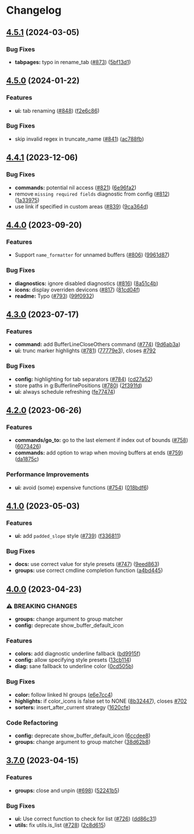 # Changelog

## [4.5.1](https://github.com/akinsho/bufferline.nvim/compare/v4.5.0...v4.5.1) (2024-03-05)


### Bug Fixes

* **tabpages:** typo in rename_tab ([#873](https://github.com/akinsho/bufferline.nvim/issues/873)) ([5bf13d1](https://github.com/akinsho/bufferline.nvim/commit/5bf13d17a8c8abbce8d3ef83c8658b32e08ce913))

## [4.5.0](https://github.com/akinsho/bufferline.nvim/compare/v4.4.1...v4.5.0) (2024-01-22)


### Features

* **ui:** tab renaming ([#848](https://github.com/akinsho/bufferline.nvim/issues/848)) ([f2e6c86](https://github.com/akinsho/bufferline.nvim/commit/f2e6c86975deb0f4594d671b7f31c379802491d3))


### Bug Fixes

* skip invalid regex in truncate_name ([#841](https://github.com/akinsho/bufferline.nvim/issues/841)) ([ac788fb](https://github.com/akinsho/bufferline.nvim/commit/ac788fbc493839c1e76daa8d119934b715fdb90e))

## [4.4.1](https://github.com/akinsho/bufferline.nvim/compare/v4.4.0...v4.4.1) (2023-12-06)


### Bug Fixes

* **commands:** potential nil access ([#821](https://github.com/akinsho/bufferline.nvim/issues/821)) ([6e96fa2](https://github.com/akinsho/bufferline.nvim/commit/6e96fa27a0d4dd6c00a252b51c0b43b9b95cd302))
* remove `missing required fields` diagnostic from config ([#812](https://github.com/akinsho/bufferline.nvim/issues/812)) ([1a33975](https://github.com/akinsho/bufferline.nvim/commit/1a3397556d194bb1f2cc530b07124ccc512c5501))
* use link if specified in custom areas ([#839](https://github.com/akinsho/bufferline.nvim/issues/839)) ([9ca364d](https://github.com/akinsho/bufferline.nvim/commit/9ca364d488b98894ca780c40aae9ea63967c8fcf))

## [4.4.0](https://github.com/akinsho/bufferline.nvim/compare/v4.3.0...v4.4.0) (2023-09-20)


### Features

* Support `name_formatter` for unnamed buffers ([#806](https://github.com/akinsho/bufferline.nvim/issues/806)) ([9961d87](https://github.com/akinsho/bufferline.nvim/commit/9961d87bb3ec008213c46ba14b3f384a5f520eb5))


### Bug Fixes

* **diagnostics:** ignore disabled diagnostics ([#816](https://github.com/akinsho/bufferline.nvim/issues/816)) ([8a51c4b](https://github.com/akinsho/bufferline.nvim/commit/8a51c4b5d105d93fd2bc435bf93d4d5556fb2a60))
* **icons:** display overriden devicons ([#817](https://github.com/akinsho/bufferline.nvim/issues/817)) ([81cd04f](https://github.com/akinsho/bufferline.nvim/commit/81cd04fe7c914d020d331cea1e707da5f14c2665))
* **readme:** Typo ([#793](https://github.com/akinsho/bufferline.nvim/issues/793)) ([99f0932](https://github.com/akinsho/bufferline.nvim/commit/99f0932365b34e22549ff58e1bea388465d15e99))

## [4.3.0](https://github.com/akinsho/bufferline.nvim/compare/v4.2.0...v4.3.0) (2023-07-17)


### Features

* **command:** add BufferLineCloseOthers command ([#774](https://github.com/akinsho/bufferline.nvim/issues/774)) ([9d6ab3a](https://github.com/akinsho/bufferline.nvim/commit/9d6ab3a56ad71bed9929c7acd7620e827a073d25))
* **ui:** trunc marker highlights ([#781](https://github.com/akinsho/bufferline.nvim/issues/781)) ([77779e3](https://github.com/akinsho/bufferline.nvim/commit/77779e34d673dd41244b710c22fb18bbfa4c455f)), closes [#792](https://github.com/akinsho/bufferline.nvim/issues/792)


### Bug Fixes

* **config:** highlighting for tab separators ([#784](https://github.com/akinsho/bufferline.nvim/issues/784)) ([cd27a52](https://github.com/akinsho/bufferline.nvim/commit/cd27a52ecdfed7f14a41b61b7976f155e3d593c7))
* store paths in g:BufferlinePositions ([#780](https://github.com/akinsho/bufferline.nvim/issues/780)) ([2f391fd](https://github.com/akinsho/bufferline.nvim/commit/2f391fde91b9c3876eee359ee24cc352050e5e48))
* **ui:** always schedule refreshing ([fe77474](https://github.com/akinsho/bufferline.nvim/commit/fe774743cc7434d8f5539093108bf7d6d950f416))

## [4.2.0](https://github.com/akinsho/bufferline.nvim/compare/v4.1.0...v4.2.0) (2023-06-26)


### Features

* **commands/go_to:** go to the last element if index out of bounds ([#758](https://github.com/akinsho/bufferline.nvim/issues/758)) ([6073426](https://github.com/akinsho/bufferline.nvim/commit/60734264a8655a7db3595159fb50076dc24c2f2c))
* **commands:** add option to wrap when moving buffers at ends ([#759](https://github.com/akinsho/bufferline.nvim/issues/759)) ([da1875c](https://github.com/akinsho/bufferline.nvim/commit/da1875c1eee9aa9b7e19cda5c70ed7d7702d5f06))


### Performance Improvements

* **ui:** avoid (some) expensive functions ([#754](https://github.com/akinsho/bufferline.nvim/issues/754)) ([018bdf6](https://github.com/akinsho/bufferline.nvim/commit/018bdf61a97e00caeff05d16977437c63018762e))

## [4.1.0](https://github.com/akinsho/bufferline.nvim/compare/v4.0.0...v4.1.0) (2023-05-03)


### Features

* **ui:** add `padded_slope` style ([#739](https://github.com/akinsho/bufferline.nvim/issues/739)) ([f336811](https://github.com/akinsho/bufferline.nvim/commit/f336811168e04362dfceb51b7e992dfd6ae4e78e))


### Bug Fixes

* **docs:** use correct value for style presets ([#747](https://github.com/akinsho/bufferline.nvim/issues/747)) ([9eed863](https://github.com/akinsho/bufferline.nvim/commit/9eed86350dcb4a5cca13056d0d16ba85e20e5024))
* **groups:** use correct cmdline completion function ([a4bd445](https://github.com/akinsho/bufferline.nvim/commit/a4bd44523316928a7c4a5c09a3407d02c30b6027))

## [4.0.0](https://github.com/akinsho/bufferline.nvim/compare/v3.7.0...v4.0.0) (2023-04-23)


### ⚠ BREAKING CHANGES

* **groups:** change argument to group matcher
* **config:** deprecate show_buffer_default_icon

### Features

* **colors:** add diagnostic underline fallback ([bd9915f](https://github.com/akinsho/bufferline.nvim/commit/bd9915fa13f53176fe3a4a943e3f95c7e4312e50))
* **config:** allow specifying style presets ([13cb114](https://github.com/akinsho/bufferline.nvim/commit/13cb114e91c17238aaa271746aaeb8e967f350a2))
* **diag:** sane fallback to underline color ([0cd505b](https://github.com/akinsho/bufferline.nvim/commit/0cd505b333151e883cdd854539e5eae0e4f3e339))


### Bug Fixes

* **color:** follow linked hl groups ([e6e7cc4](https://github.com/akinsho/bufferline.nvim/commit/e6e7cc454fa28304246e97a9acfe7c6cf2adc5d6))
* **highlights:** if color_icons is false set to NONE ([8b32447](https://github.com/akinsho/bufferline.nvim/commit/8b32447f1ba00f71ec2ebb413249d1d84228d9fb)), closes [#702](https://github.com/akinsho/bufferline.nvim/issues/702)
* **sorters:** insert_after_current strategy ([1620cfe](https://github.com/akinsho/bufferline.nvim/commit/1620cfe8f226b49bfc4886a092449f565b4d84ab))


### Code Refactoring

* **config:** deprecate show_buffer_default_icon ([6ccdee8](https://github.com/akinsho/bufferline.nvim/commit/6ccdee8e931503699eb8f92c7faafd0ad1a8cf69))
* **groups:** change argument to group matcher ([38d62b8](https://github.com/akinsho/bufferline.nvim/commit/38d62b8bae62c681d6e259de54421d4155976897))

## [3.7.0](https://github.com/akinsho/bufferline.nvim/compare/v3.6.0...v3.7.0) (2023-04-15)


### Features

* **groups:** close and unpin ([#698](https://github.com/akinsho/bufferline.nvim/issues/698)) ([52241b5](https://github.com/akinsho/bufferline.nvim/commit/52241b57ed41c2283020c6c79ef48fc7cd808bea))


### Bug Fixes

* **ui:** Use correct function to check for list ([#726](https://github.com/akinsho/bufferline.nvim/issues/726)) ([dd86c31](https://github.com/akinsho/bufferline.nvim/commit/dd86c312fd225549ac02567d47570c04ba456402))
* **utils:** fix utils.is_list ([#728](https://github.com/akinsho/bufferline.nvim/issues/728)) ([2c8d615](https://github.com/akinsho/bufferline.nvim/commit/2c8d615c47a5013b24b3b4bdebec2fda1b38cdd9))
